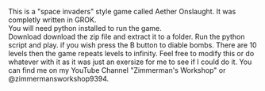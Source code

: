 This is a "space invaders" style game called Aether Onslaught.  It was completly written in GROK.  
You will need python installed to run the game.  
Download download the zip file and extract it to a folder.
Run the python script and play.
if you wish press the B button to diable bombs.
There are 10 levels then the game repeats levels to infinity.
Feel free to modify this or do whatever with it as it was just an exersize for me to see if I could do it.
You can find me on my YouTube Channel "Zimmerman's Workshop" or @zimmermansworkshop9394.
